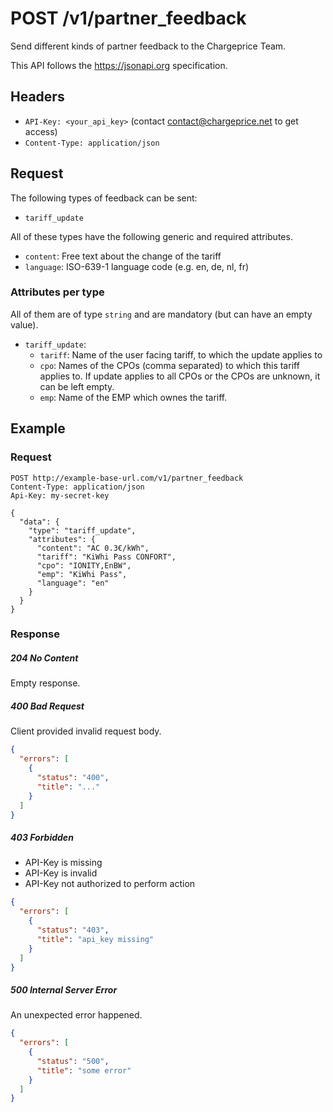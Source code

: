 # POST /v1/partner_feedback

Send different kinds of partner feedback to the Chargeprice Team.

This API follows the https://jsonapi.org specification.

## Headers

* `API-Key: <your_api_key>` (contact contact@chargeprice.net to get access)
* `Content-Type: application/json`

## Request

The following types of feedback can be sent:

* `tariff_update`

All of these types have the following generic and required attributes. 

* `content`: Free text about the change of the tariff
* `language`: ISO-639-1 language code (e.g. en, de, nl, fr)

### Attributes per type

All of them are of type `string` and are mandatory (but can have an empty
value).

* `tariff_update`:
  * `tariff`: Name of the user facing tariff, to which the update applies to
  * `cpo`: Names of the CPOs (comma separated) to which this tariff applies to. If update applies to all CPOs or the CPOs are unknown, it can be left empty.
  * `emp`: Name of the EMP which ownes the tariff.

## Example

### Request

```http
POST http://example-base-url.com/v1/partner_feedback
Content-Type: application/json
Api-Key: my-secret-key

{
  "data": {
    "type": "tariff_update",
    "attributes": {
      "content": "AC 0.3€/kWh",
      "tariff": "KiWhi Pass CONFORT",
      "cpo": "IONITY,EnBW",
      "emp": "KiWhi Pass",
      "language": "en"
    }
  }
}

```

### Response

##### 204 No Content

Empty response.

##### 400 Bad Request

Client provided invalid request body.

```json
{
  "errors": [
    {
      "status": "400",
      "title": "..."
    }
  ]
}
```

##### 403 Forbidden

* API-Key is missing
* API-Key is invalid
* API-Key not authorized to perform action

```json
{
  "errors": [
    {
      "status": "403",
      "title": "api_key missing"
    }
  ]
}
```

##### 500 Internal Server Error

An unexpected error happened.

```json
{
  "errors": [
    {
      "status": "500",
      "title": "some error"
    }
  ]
}
```